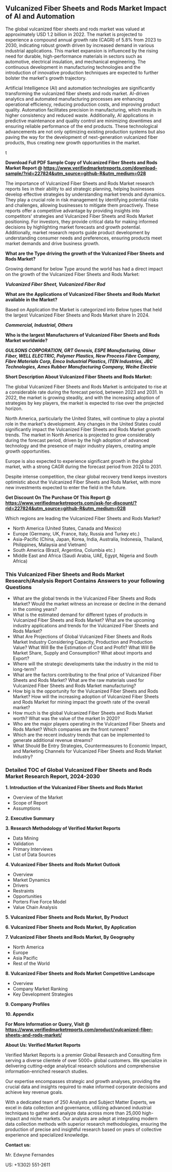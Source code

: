 <h2>Vulcanized Fiber Sheets and Rods Market Impact of AI and Automation</h2><p>The global vulcanized fiber sheets and rods market was valued at approximately USD 1.2 billion in 2022. The market is projected to experience a compound annual growth rate (CAGR) of 5.8% from 2023 to 2030, indicating robust growth driven by increased demand in various industrial applications. This market expansion is influenced by the rising need for durable, high-performance materials in sectors such as automotive, electrical insulation, and mechanical engineering. The continuous development in manufacturing technologies and the introduction of innovative production techniques are expected to further bolster the market's growth trajectory.</p><p>Artificial Intelligence (AI) and automation technologies are significantly transforming the vulcanized fiber sheets and rods market. AI-driven analytics and automated manufacturing processes are enhancing operational efficiency, reducing production costs, and improving product quality. Automation facilitates precision in manufacturing, which results in higher consistency and reduced waste. Additionally, AI applications in predictive maintenance and quality control are minimizing downtimes and ensuring reliable performance of the end products. These technological advancements are not only optimizing existing production systems but also paving the way for the development of next-generation vulcanized fiber products, thus creating new growth opportunities in the market.</p>t</p><p id="" class=""><strong>Download Full PDF Sample Copy of Vulcanized Fiber Sheets and Rods Market Report @ <a href="https://www.verifiedmarketreports.com/download-sample/?rid=227824&utm_source=github-R&utm_medium=028" target="_blank">https://www.verifiedmarketreports.com/download-sample/?rid=227824&utm_source=github-R&utm_medium=028</a></strong></p><p>The importance of&nbsp;Vulcanized Fiber Sheets and Rods Market research reports lies in their ability to aid strategic planning, helping businesses develop effective strategies by understanding market trends and dynamics. They play a crucial role in risk management by identifying potential risks and challenges, allowing businesses to mitigate them proactively. These reports offer a competitive advantage by providing insights into competitors' strategies and Vulcanized Fiber Sheets and Rods Market positioning. For investors, they provide critical data for making informed decisions by highlighting market forecasts and growth potential. Additionally, market research reports guide product development by understanding consumer needs and preferences, ensuring products meet market demands and drive business growth.</p><p><strong>What are the&nbsp;Type driving the growth of the Vulcanized Fiber Sheets and Rods Market?</strong></p><p id="" class="">Growing demand for below Type around the world has had a direct impact on the growth of the Vulcanized Fiber Sheets and Rods Market:</p><em><strong>Vulcanized Fiber Sheet, Vulcanized Fiber Rod</strong></em></p><strong>What are the&nbsp;Applications&nbsp;of Vulcanized Fiber Sheets and Rods Market available in the Market?</strong></p><p id="" class="">Based on Application the Market is categorized into Below types that held the largest Vulcanized Fiber Sheets and Rods Market share In 2024.</p><em><strong>Commercial, Industrial, Others</strong></em></p><strong>Who is the largest Manufacturers of Vulcanized Fiber Sheets and Rods Market worldwide?</strong></p><p><em><strong>GULSONS CORPORATION, GRT Genesis, ESPE Manufacturing, Oliner Fiber, WELL ELECTRIC, Polymer Plastics, New Process Fibre Company, Fibre Materials Corp, Emco Industrial Plastics, ITEN Industries, JBC Technologies, Ames Rubber Manufacturing Company, Weihe Electric</strong></em></p><p id="" class=""><strong>Short Description About Vulcanized Fiber Sheets and Rods Market:</strong></p><p>The global Vulcanized Fiber Sheets and Rods Market is anticipated to rise at a considerable rate during the forecast period, between 2023 and 2031. In 2022, the market is growing steadily, and with the increasing adoption of strategies by key players, the market is expected to rise over the projected horizon.</p><p>North America, particularly the United States, will continue to play a pivotal role in the market's development. Any changes in the United States could significantly impact the Vulcanized Fiber Sheets and Rods Market growth trends. The market in North America is projected to grow considerably during the forecast period, driven by the high adoption of advanced technology and the presence of major industry players, creating ample growth opportunities.</p><p>Europe is also expected to experience significant growth in the global market, with a strong CAGR during the forecast period from 2024 to 2031.</p><p>Despite intense competition, the clear global recovery trend keeps investors optimistic about the Vulcanized Fiber Sheets and Rods Market, with more new investments expected to enter the field in the future.</p><p id="" class=""><strong>Get Discount On The Purchase Of This Report @ <a href="https://www.verifiedmarketreports.com/ask-for-discount/?rid=227824&utm_source=github-R&utm_medium=028" target="_blank">https://www.verifiedmarketreports.com/ask-for-discount/?rid=227824&utm_source=github-R&utm_medium=028</a></strong></p>Which regions are leading the Vulcanized Fiber Sheets and Rods Market?</p><ul><li>North America (United States, Canada and Mexico)</li><li>Europe (Germany, UK, France, Italy, Russia and Turkey etc.)</li><li>Asia-Pacific (China, Japan, Korea, India, Australia, Indonesia, Thailand, Philippines, Malaysia and Vietnam)</li><li>South America (Brazil, Argentina, Columbia etc.)</li><li>Middle East and Africa (Saudi Arabia, UAE, Egypt, Nigeria and South Africa)</li></ul><h3 id="" class="">This Vulcanized Fiber Sheets and Rods Market Research/Analysis Report Contains Answers to your following Questions</h3><ul><li>What are the global trends in the Vulcanized Fiber Sheets and Rods Market? Would the market witness an increase or decline in the demand in the coming years?</li><li>What is the estimated demand for different types of products in Vulcanized Fiber Sheets and Rods Market? What are the upcoming industry applications and trends for the Vulcanized Fiber Sheets and Rods Market?</li><li>What Are Projections of Global Vulcanized Fiber Sheets and Rods Market Industry Considering Capacity, Production and Production Value? What Will Be the Estimation of Cost and Profit? What Will Be Market Share, Supply and Consumption? What about imports and Export?</li><li>Where will the strategic developments take the industry in the mid to long-term?</li><li>What are the factors contributing to the final price of Vulcanized Fiber Sheets and Rods Market? What are the raw materials used for Vulcanized Fiber Sheets and Rods Market manufacturing?</li><li>How big is the opportunity for the Vulcanized Fiber Sheets and Rods Market? How will the increasing adoption of Vulcanized Fiber Sheets and Rods Market for mining impact the growth rate of the overall market?</li><li>How much is the global Vulcanized Fiber Sheets and Rods Market worth? What was the value of the market In 2020?</li><li>Who are the major players operating in the Vulcanized Fiber Sheets and Rods Market? Which companies are the front runners?</li><li>Which are the recent industry trends that can be implemented to generate additional revenue streams?</li><li>What Should Be Entry Strategies, Countermeasures to Economic Impact, and Marketing Channels for Vulcanized Fiber Sheets and Rods Market Industry?</li></ul><h3 id="" class="">Detailed TOC of Global Vulcanized Fiber Sheets and Rods Market Research Report, 2024-2030</h3><p id="" class=""><strong>1. Introduction of the Vulcanized Fiber Sheets and Rods Market</strong></p><ul><li>Overview of the Market</li><li>Scope of Report</li><li>Assumptions</li></ul><p id="" class=""><strong>2. Executive Summary</strong></p><p id="" class=""><strong>3. Research Methodology of Verified Market Reports</strong></p><ul><li>Data Mining</li><li>Validation</li><li>Primary Interviews</li><li>List of Data Sources</li></ul><p id="" class=""><strong>4. Vulcanized Fiber Sheets and Rods Market Outlook</strong></p><ul><li>Overview</li><li>Market Dynamics</li><li>Drivers</li><li>Restraints</li><li>Opportunities</li><li>Porters Five Force Model</li><li>Value Chain Analysis</li></ul><p id="" class=""><strong>5. Vulcanized Fiber Sheets and Rods Market, By Product</strong></p><p id="" class=""><strong>6. Vulcanized Fiber Sheets and Rods Market, By Application</strong></p><p id="" class=""><strong>7. Vulcanized Fiber Sheets and Rods Market, By Geography</strong></p><ul><li>North America</li><li>Europe</li><li>Asia Pacific</li><li>Rest of the World</li></ul><p id="" class=""><strong>8. Vulcanized Fiber Sheets and Rods Market Competitive Landscape</strong></p><ul><li>Overview</li><li>Company Market Ranking</li><li>Key Development Strategies</li></ul><p id="" class=""><strong>9. Company Profiles</strong></p><p id="" class=""><strong>10. Appendix</strong></p><p id="" class=""><strong>For More Information or Query, Visit @ <a href="https://www.verifiedmarketreports.com/product/vulcanized-fiber-sheets-and-rods-market/" target="_blank">https://www.verifiedmarketreports.com/product/vulcanized-fiber-sheets-and-rods-market/</a></strong></p><p id="" class=""><strong>About Us: Verified Market Reports</strong></p><p id="" class="">Verified Market Reports is a premier Global Research and Consulting firm serving a diverse clientele of over 5000+ global customers. We specialize in delivering cutting-edge analytical research solutions and comprehensive information-enriched research studies.</p><p id="" class="">Our expertise encompasses strategic and growth analyses, providing the crucial data and insights required to make informed corporate decisions and achieve key revenue goals.</p><p id="" class="">With a dedicated team of 250 Analysts and Subject Matter Experts, we excel in data collection and governance, utilizing advanced industrial techniques to gather and analyze data across more than 25,000 high-impact and niche markets. Our analysts are adept at integrating modern data collection methods with superior research methodologies, ensuring the production of precise and insightful research based on years of collective experience and specialized knowledge.</p><p id="" class=""><strong>Contact us:</strong></p><p id="" class="">Mr. Edwyne Fernandes</p><p id="" class="">US: +1(302) 551-2611</p>
